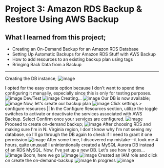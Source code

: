 # Project 3: Amazon RDS Backup &amp; Restore Using AWS Backup

## What I learned from this project;

- Creating an On-Demand Backup for an Amazon RDS Database
- Setting Up Automatic Backups for Amazon RDS Stuff with AWS Backup
- How to add resources to an existing backup plan using tags
- Bringing Back Data from a Backup


------------------------------------------------------------------
Creating the DB instance;
![image](https://github.com/DevSecOpsHQ/Project-3/assets/69714197/7ea8de6e-1dac-49b8-a86a-b3ada8d7e70e)

I opted for the easy create option because I don't want to spend time configuring it manually, especially since this is only for testing purposes.
![image](https://github.com/DevSecOpsHQ/Project-3/assets/69714197/dc49f759-593f-49ba-a639-eef88e4038cb)
Dev/Test
![image](https://github.com/DevSecOpsHQ/Project-3/assets/69714197/7bdd9fe4-3fcf-4226-9bff-1fa366ac4d50)
Creating...
![image](https://github.com/DevSecOpsHQ/Project-3/assets/69714197/514512c8-1a5e-4c96-beee-8a34becef41d)
Our DB is now available;
![image](https://github.com/DevSecOpsHQ/Project-3/assets/69714197/618c67a7-5192-41e7-8b74-03341f6295f6)
Now, let's create our backup plan
![image](https://github.com/DevSecOpsHQ/Project-3/assets/69714197/2144f868-a713-4b2e-b0e6-7947d2a4cab9)
Click settings > configure resources || In the Configure Resources section, utilize the toggle switches to activate or deactivate the services associated with AWS Backup. Select Confirm once your services are configured.
![image](https://github.com/DevSecOpsHQ/Project-3/assets/69714197/f11eb8d8-ac30-4213-bfa1-dc68d8514f96)
Proceed to create on-demand backup;
![image](https://github.com/DevSecOpsHQ/Project-3/assets/69714197/ede64b7e-3eae-4ab2-90dc-76b84dfac7c4)
After choosing RDS and making sure I'm in N. Virginia region, I don't know why I'm not seeing my database, so I'll go through the DB again to check if I need to grant it one permission 
![image](https://github.com/DevSecOpsHQ/Project-3/assets/69714197/f33f9689-d0a3-4f46-9791-739b97bdf84a)
After some time, I discovered my mistake—it took me 4 hours, quite unusual! I unintentionally created a MySQL Aurora DB instead of an RDS MySQL. Now, I've set up a new DB. Let's see how it goes...
![image](https://github.com/DevSecOpsHQ/Project-3/assets/69714197/c5d5b43a-d606-4ea2-b954-0749b0a49083)
Boom, here we go
![image](https://github.com/DevSecOpsHQ/Project-3/assets/69714197/192f536b-42a9-478b-af38-0a7abe650843)
![image](https://github.com/DevSecOpsHQ/Project-3/assets/69714197/61c73eec-5b8b-46bf-83c5-075cccd11d31)
Created an IAM role and click on create the on-demand-backup
![image](https://github.com/DevSecOpsHQ/Project-3/assets/69714197/b6b127bf-731e-4945-885f-c3a9cc066b30)
In progress
![image](https://github.com/DevSecOpsHQ/Project-3/assets/69714197/ddd361df-eb97-4fc6-8ef2-d15baca0f1c8)

